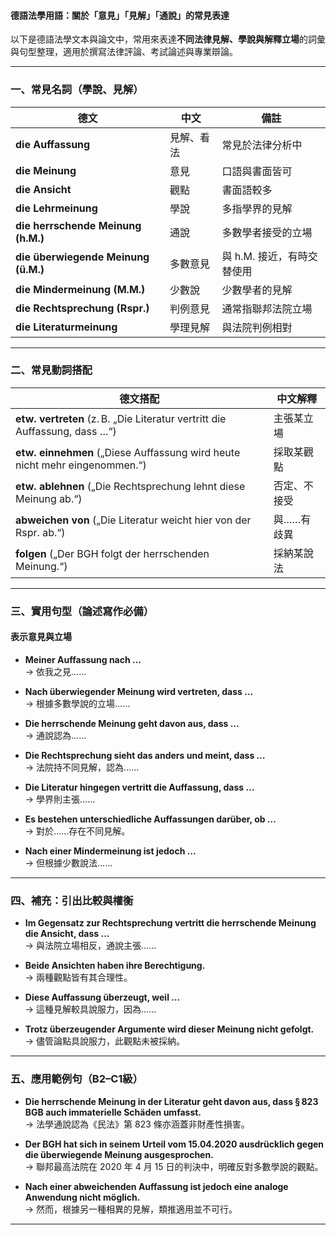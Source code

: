 #### 德語法學用語：關於「意見」「見解」「通說」的常見表達

以下是德語法學文本與論文中，常用來表達**不同法律見解、學說與解釋立場**的詞彙與句型整理，適用於撰寫法律評論、考試論述與專業辯論。

---

### 一、常見名詞（學說、見解）

| 德文 | 中文 | 備註 |
|------|------|------|
| **die Auffassung** | 見解、看法 | 常見於法律分析中 |
| **die Meinung** | 意見 | 口語與書面皆可 |
| **die Ansicht** | 觀點 | 書面語較多 |
| **die Lehrmeinung** | 學說 | 多指學界的見解 |
| **die herrschende Meinung (h.M.)** | 通說 | 多數學者接受的立場 |
| **die überwiegende Meinung (ü.M.)** | 多數意見 | 與 h.M. 接近，有時交替使用 |
| **die Mindermeinung (M.M.)** | 少數說 | 少數學者的見解 |
| **die Rechtsprechung (Rspr.)** | 判例意見 | 通常指聯邦法院立場 |
| **die Literaturmeinung** | 學理見解 | 與法院判例相對 |

---

### 二、常見動詞搭配

| 德文搭配 | 中文解釋 |
|-----------|----------|
| **etw. vertreten** (z. B. „Die Literatur vertritt die Auffassung, dass …“) | 主張某立場 |
| **etw. einnehmen** („Diese Auffassung wird heute nicht mehr eingenommen.“) | 採取某觀點 |
| **etw. ablehnen** („Die Rechtsprechung lehnt diese Meinung ab.“) | 否定、不接受 |
| **abweichen von** („Die Literatur weicht hier von der Rspr. ab.“) | 與……有歧異 |
| **folgen** („Der BGH folgt der herrschenden Meinung.“) | 採納某說法 |

---

### 三、實用句型（論述寫作必備）

#### 表示意見與立場

- **Meiner Auffassung nach …**  
  → 依我之見……

- **Nach überwiegender Meinung wird vertreten, dass …**  
  → 根據多數學說的立場……

- **Die herrschende Meinung geht davon aus, dass …**  
  → 通說認為……

- **Die Rechtsprechung sieht das anders und meint, dass …**  
  → 法院持不同見解，認為……

- **Die Literatur hingegen vertritt die Auffassung, dass …**  
  → 學界則主張……

- **Es bestehen unterschiedliche Auffassungen darüber, ob …**  
  → 對於……存在不同見解。

- **Nach einer Mindermeinung ist jedoch …**  
  → 但根據少數說法……

---

### 四、補充：引出比較與權衡

- **Im Gegensatz zur Rechtsprechung vertritt die herrschende Meinung die Ansicht, dass …**  
  → 與法院立場相反，通說主張……

- **Beide Ansichten haben ihre Berechtigung.**  
  → 兩種觀點皆有其合理性。

- **Diese Auffassung überzeugt, weil …**  
  → 這種見解較具說服力，因為……

- **Trotz überzeugender Argumente wird dieser Meinung nicht gefolgt.**  
  → 儘管論點具說服力，此觀點未被採納。

---

### 五、應用範例句（B2–C1級）

- **Die herrschende Meinung in der Literatur geht davon aus, dass § 823 BGB auch immaterielle Schäden umfasst.**  
  → 法學通說認為《民法》第 823 條亦涵蓋非財產性損害。

- **Der BGH hat sich in seinem Urteil vom 15.04.2020 ausdrücklich gegen die überwiegende Meinung ausgesprochen.**  
  → 聯邦最高法院在 2020 年 4 月 15 日的判決中，明確反對多數學說的觀點。

- **Nach einer abweichenden Auffassung ist jedoch eine analoge Anwendung nicht möglich.**  
  → 然而，根據另一種相異的見解，類推適用並不可行。

---

